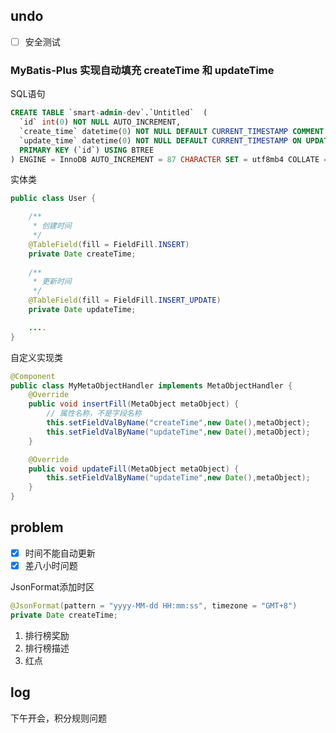 ## undo

- [ ] 安全测试



### MyBatis-Plus 实现自动填充 createTime 和 updateTime

SQL语句

````sql
CREATE TABLE `smart-admin-dev`.`Untitled`  (
  `id` int(0) NOT NULL AUTO_INCREMENT,
  `create_time` datetime(0) NOT NULL DEFAULT CURRENT_TIMESTAMP COMMENT '创建时间',
  `update_time` datetime(0) NOT NULL DEFAULT CURRENT_TIMESTAMP ON UPDATE CURRENT_TIMESTAMP(0) COMMENT '更新时间',
  PRIMARY KEY (`id`) USING BTREE
) ENGINE = InnoDB AUTO_INCREMENT = 87 CHARACTER SET = utf8mb4 COLLATE = utf8mb4_unicode_ci ROW_FORMAT = Dynamic;
````

实体类

```java
public class User {

    /**
     * 创建时间
     */
    @TableField(fill = FieldFill.INSERT)
    private Date createTime;
  
    /**
     * 更新时间
     */
    @TableField(fill = FieldFill.INSERT_UPDATE)
    private Date updateTime;

    ....
}
```

自定义实现类

```java
@Component
public class MyMetaObjectHandler implements MetaObjectHandler {
    @Override
    public void insertFill(MetaObject metaObject) {
        // 属性名称，不是字段名称
        this.setFieldValByName("createTime",new Date(),metaObject);
        this.setFieldValByName("updateTime",new Date(),metaObject);
    }

    @Override
    public void updateFill(MetaObject metaObject) {
        this.setFieldValByName("updateTime",new Date(),metaObject);
    }
}
```



## problem

- [x] 时间不能自动更新
- [x] 差八小时问题

JsonFormat添加时区

```java
@JsonFormat(pattern = "yyyy-MM-dd HH:mm:ss", timezone = "GMT+8")
private Date createTime;
```



1. 排行榜奖励
2. 排行榜描述
3. 红点



## log

下午开会，积分规则问题
